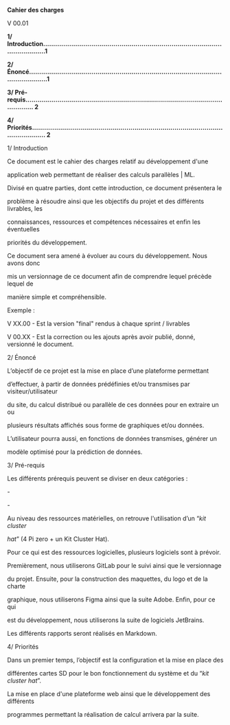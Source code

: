 ﻿<a name="br1"></a> 

**Cahier des charges**

V 00.01

**1/ Introduction............................................................................................................1**

**2/ Énoncé....................................................................................................................1**

**3/ Pré-requis............................................................................................................... 2**

**4/ Priorités.................................................................................................................. 2**

1/ Introduction

Ce document est le cahier des charges relatif au développement d'une

application web permettant de réaliser des calculs parallèles | ML.

Divisé en quatre parties, dont cette introduction, ce document présentera le

problème à résoudre ainsi que les objectifs du projet et des différents livrables, les

connaissances, ressources et compétences nécessaires et enfin les éventuelles

priorités du développement.

Ce document sera amené à évoluer au cours du développement. Nous avons donc

mis un versionnage de ce document afin de comprendre lequel précède lequel de

manière simple et compréhensible.

Exemple :

V XX.00 - Est la version "final" rendus à chaque sprint / livrables

V 00.XX - Est la correction ou les ajouts après avoir publié, donné, versionné le document.

2/ Énoncé

L’objectif de ce projet est la mise en place d’une plateforme permettant

d’effectuer, à partir de données prédéfinies et/ou transmises par visiteur/utilisateur

du site, du calcul distribué ou parallèle de ces données pour en extraire un ou

plusieurs résultats affichés sous forme de graphiques et/ou données.

L’utilisateur pourra aussi, en fonctions de données transmises, générer un

modèle optimisé pour la prédiction de données.



<a name="br2"></a> 

3/ Pré-requis

Les différents prérequis peuvent se diviser en deux catégories :

\-

\-

Au niveau des ressources matérielles, on retrouve l'utilisation d’un “*kit cluster*

*hat*” (4 Pi zero + un Kit Cluster Hat).

Pour ce qui est des ressources logicielles, plusieurs logiciels sont à prévoir.

Premièrement, nous utiliserons GitLab pour le suivi ainsi que le versionnage

du projet. Ensuite, pour la construction des maquettes, du logo et de la charte

graphique, nous utiliserons Figma ainsi que la suite Adobe. Enfin, pour ce qui

est du développement, nous utiliserons la suite de logiciels JetBrains.

Les différents rapports seront réalisés en Markdown.

4/ Priorités

Dans un premier temps, l’objectif est la configuration et la mise en place des

différentes cartes SD pour le bon fonctionnement du système et du “*kit cluster hat*”.

La mise en place d'une plateforme web ainsi que le développement des différents

programmes permettant la réalisation de calcul arrivera par la suite.


